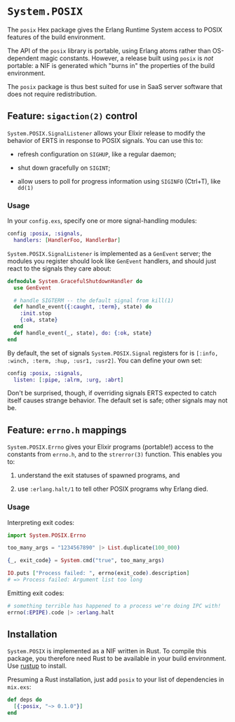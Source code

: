 # `System.POSIX`

The `posix` Hex package gives the Erlang Runtime System access to POSIX features of the build environment.

The API of the `posix` library is portable, using Erlang atoms rather than OS-dependent magic constants. However, a release built using `posix` is _not_ portable: a NIF is generated which "burns in" the properties of the build environment.

The `posix` package is thus best suited for use in SaaS server software that does not require redistribution.

## Feature: `sigaction(2)` control

`System.POSIX.SignalListener` allows your Elixir release to modify the behavior of ERTS in response to POSIX signals. You can use this to:

* refresh configuration on `SIGHUP`, like a regular daemon;

* shut down gracefully on `SIGINT`;

* allow users to poll for progress information using `SIGINFO` (Ctrl+T), like `dd(1)`

### Usage

In your `config.exs`, specify one or more signal-handling modules:

```elixir
config :posix, :signals,
  handlers: [HandlerFoo, HandlerBar]
```

`System.POSIX.SignalListener` is implemented as a `GenEvent` server; the modules you register should look like `GenEvent` handlers, and should just react to the signals they care about:

```elixir
defmodule System.GracefulShutdownHandler do
  use GenEvent

  # handle SIGTERM -- the default signal from kill(1)
  def handle_event({:caught, :term}, state) do
    :init.stop
    {:ok, state}
  end
  def handle_event(_, state), do: {:ok, state}
end
```

By default, the set of signals `System.POSIX.Signal` registers for is `[:info, :winch, :term, :hup, :usr1, :usr2]`. You can define your own set:

```elixir
config :posix, :signals,
  listen: [:pipe, :alrm, :urg, :abrt]
```

Don't be surprised, though, if overriding signals ERTS expected to catch itself causes strange behavior. The default set is safe; other signals may not be.

## Feature: `errno.h` mappings

`System.POSIX.Errno` gives your Elixir programs (portable!) access to the constants from `errno.h`, and to the `strerror(3)` function. This enables you to:

1. understand the exit statuses of spawned programs, and

2. use `:erlang.halt/1` to tell other POSIX programs why Erlang died.

### Usage

Interpreting exit codes:

```elixir
import System.POSIX.Errno

too_many_args = "1234567890" |> List.duplicate(100_000)

{_, exit_code} = System.cmd("true", too_many_args)

IO.puts ["Process failed: ", errno(exit_code).description]
# => Process failed: Argument list too long
```

Emitting exit codes:

```elixir
# something terrible has happened to a process we're doing IPC with!
errno(:EPIPE).code |> :erlang.halt
```

## Installation

`System.POSIX` is implemented as a NIF written in Rust. To compile this package, you therefore need Rust to be available in your build environment. Use [rustup](https://www.rustup.rs) to install.

Presuming a Rust installation, just add `posix` to your list of dependencies in `mix.exs`:

```elixir
def deps do
  [{:posix, "~> 0.1.0"}]
end
```
